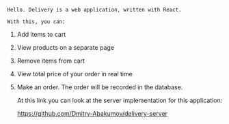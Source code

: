     Hello. Delivery is a web application, written with React.

    With this, you can:

1. Add items to cart
2. View products on a separate page
3. Remove items from cart
4. View total price of your order in real time
5. Make an order. The order will be recorded in the database.

   At this link you can look at the server implementation for this application:

   https://github.com/Dmitry-Abakumov/delivery-server
